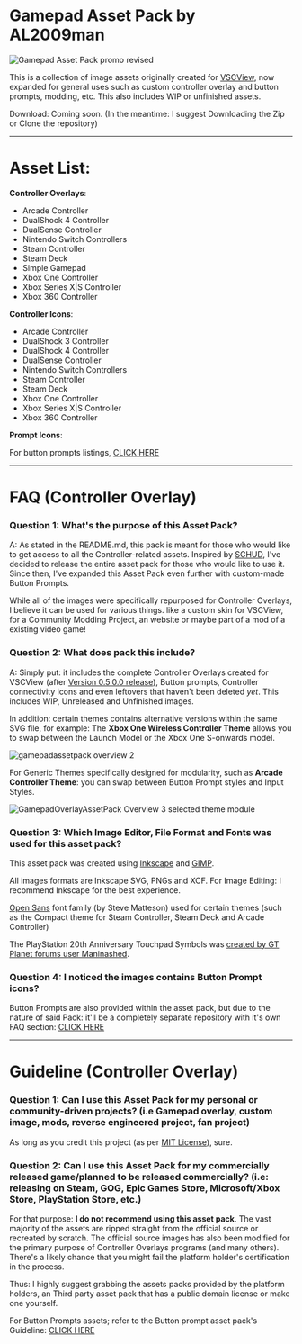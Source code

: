 # Gamepad Asset Pack by AL2009man

![Gamepad Asset Pack promo revised](https://github.com/AL2009man/Gamepad-Asset-Pack/assets/67606569/1d870d86-ec88-4996-be0a-7ed4e73eb1b2)


This is a collection of image assets originally created for [VSCView](https://github.com/Nielk1/VSCView/), now expanded for general uses such as custom controller overlay and button prompts, modding, etc. This also includes WIP or unfinished assets.

Download: Coming soon. (In the meantime: I suggest Downloading the Zip or Clone the repository)

---

# Asset List:

**Controller Overlays**: 

* Arcade Controller
* DualShock 4 Controller
* DualSense Controller
* Nintendo Switch Controllers
* Steam Controller
* Steam Deck
* Simple Gamepad
* Xbox One  Controller
* Xbox Series X|S Controller
* Xbox 360 Controller

**Controller Icons**:

* Arcade Controller
* DualShock 3 Controller
* DualShock 4 Controller
* DualSense Controller
* Nintendo Switch Controllers
* Steam Controller
* Steam Deck
* Xbox One  Controller
* Xbox Series X|S Controller
* Xbox 360 Controller

**Prompt Icons**:

For button prompts listings, [CLICK HERE](https://github.com/AL2009man/Gamepad-Prompt-Asset-Pack#asset-list)

---

# FAQ (Controller Overlay)

### Question 1: What's the purpose of this Asset Pack? 

A: As stated in the README.md, this pack is meant for those who would like to get access to all the Controller-related assets. Inspired by [SCHUD](https://github.com/FliiFe/schud), I've decided to release the entire asset pack for those who would like to use it. Since then, I've expanded this Asset Pack even further with custom-made Button Prompts.

While all of the images were specifically repurposed for Controller Overlays, I believe it can be used for various things. like a custom skin for VSCView, for a Community Modding Project, an website or maybe part of a mod of a existing video game!


### Question 2: What does pack this include?

A: Simply put: it includes the complete Controller Overlays created for VSCView (after [Version 0.5.0.0 release](https://github.com/Nielk1/VSCView/releases/tag/v0.5.0.0)), Button prompts, Controller connectivity icons and even leftovers that haven't been deleted *yet*. This includes WIP, Unreleased and Unfinished images. 

In addition: certain themes contains alternative versions within the same SVG file, for example: The **Xbox One Wireless Controller Theme** allows you to swap between the Launch Model or the Xbox One S-onwards model. 

![gamepadassetpack overview 2](https://github.com/AL2009man/Gamepad-Overlay-Asset-Pack/assets/67606569/03384c8f-609d-4c7f-b936-557d4e764e78)

For Generic Themes specifically designed for modularity, such as **Arcade Controller Theme**: you can swap between Button Prompt styles and Input Styles.

![GamepadOverlayAssetPack Overview 3 selected theme module](https://github.com/AL2009man/Gamepad-Overlay-Asset-Pack/assets/67606569/5ee380b2-28fc-4113-81ad-15b0a2687954)



### Question 3: Which Image Editor, File Format and Fonts was used for this asset pack?

This asset pack was created using [Inkscape](https://inkscape.org/) and [GIMP](https://www.gimp.org/). 

All images formats are Inkscape SVG, PNGs and XCF. For Image Editing: I recommend Inkscape for the best experience.

[Open Sans](https://fonts.google.com/specimen/Open+Sans) font family (by Steve Matteson) used for certain themes (such as the Compact theme for Steam Controller, Steam Deck and Arcade Controller)

The PlayStation 20th Anniversary Touchpad Symbols was [created by GT Planet forums user Maninashed](https://www.gtplanet.net/forum/threads/gt-sport-svg-request-thread-please-read-1st-post.367463/page-89#post-12340218).


### Question 4: I noticed the images contains Button Prompt icons?

Button Prompts are also provided within the asset pack, but due to the nature of said Pack: it'll be a completely separate repository with it's own FAQ section: [CLICK HERE](https://github.com/AL2009man/Gamepad-Prompt-Asset-Pack#faq)

---

# Guideline (Controller Overlay)

### Question 1: Can I use this Asset Pack for my personal or community-driven projects? (i.e Gamepad overlay, custom image, mods, reverse engineered project, fan project)

As long as you credit this project (as per [MIT License](https://github.com/AL2009man/Gamepad-Overlay-Asset-Pack/blob/main/LICENSE)), sure.


### Question 2: Can I use this Asset Pack for my commercially released game/planned to be released commercially? (i.e: releasing on Steam, GOG, Epic Games Store, Microsoft/Xbox Store, PlayStation Store, etc.) 

For that purpose: **I do not recommend using this asset pack**. The vast majority of the assets are ripped straight from the official source or recreated by scratch. The official source images has also been modified for the primary purpose of Controller Overlays programs (and many others). There's a likely chance that you might fail the platform holder's certification in the process.

Thus: I highly suggest grabbing the assets packs provided by the platform holders, an Third party asset pack that has a public domain license or make one yourself.

For Button Prompts assets; refer to the Button prompt asset pack's Guideline: [CLICK HERE](https://github.com/AL2009man/Gamepad-Prompt-Asset-Pack#question-2-can-i-use-this-asset-pack-for-my-commercially-released-gameplanned-to-be-released-commercially-ie-releasing-on-steam-gog-epic-games-store-microsoftxbox-store-playstation-store-etc)
